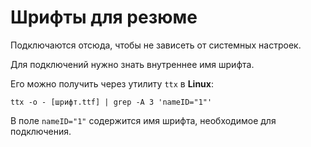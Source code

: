 # Шрифты для резюме

Подключаются отсюда, чтобы не зависеть от системных настроек.

Для подключений нужно знать внутреннее имя шрифта.

Его можно получить через утилиту `ttx` в **Linux**:

```
ttx -o - [шрифт.ttf] | grep -A 3 'nameID="1"'
```

В поле `nameID="1"` содержится имя шрифта, необходимое для подключения.